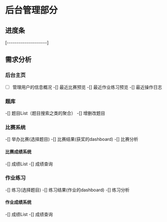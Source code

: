 # 后台管理部分
## 进度条
[--------------------]
## 需求分析
### 后台主页
- [ ] 管理用户的信息概况
-[] 最近比赛预览
-[] 最近作业练习预览
-[] 最近操作日志
### 题库
-[] 题目List（题目搜索之类的聚合）
-[] 增删改题目
### 比赛系统
-[] 举办比赛(选择题目)
-[] 比赛结果(获奖的dashboard)
-[] 比赛分析
#### 比赛成绩系统
-[] 成绩List
-[] 成绩查询
### 作业练习
-[] 练习(选择题目)
-[] 练习结果(作业的dashboard)
-[] 练习分析
#### 作业成绩系统
-[] 成绩List
-[] 成绩查询
